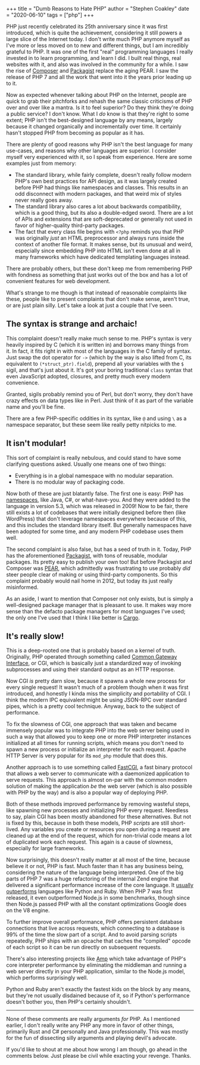 +++
title = "Dumb Reasons to Hate PHP"
author = "Stephen Coakley"
date = "2020-06-10"
tags = ["php"]
+++

PHP just recently celebrated its 25th anniversary since it was first introduced, which is quite the achievement, considering it still powers a large slice of the Internet today. I don't write much PHP anymore myself as I've more or less moved on to new and different things, but I am incredibly grateful to PHP. It was one of the first "real" programming languages I really invested in to learn programming, and learn I did. I built real things, real websites with it, and also was involved in the community for a while. I saw the rise of [Composer](https://getcomposer.org/) and [Packagist](https://packagist.org/) replace the aging PEAR. I saw the release of PHP 7 and all the work that went into it the years prior leading up to it.

Now as expected whenever talking about PHP on the Internet, people are quick to grab their pitchforks and rehash the same classic criticisms of PHP over and over like a mantra. Is it to feel superior? Do they think they're doing a public service? I don't know. What I _do_ know is that they're right to some extent; PHP isn't the best-designed language by any means, largely because it changed organically and incrementally over time. It certainly hasn't stopped PHP from becoming as popular as it has.

There are plenty of good reasons why PHP isn't the best language for many use-cases, and reasons why other languages are superior. I consider myself very experienced with it, so I speak from experience. Here are some examples just from memory:

- The standard library, while fairly complete, doesn't really follow modern PHP's own best practices for API design, as it was largely created before PHP had things like namespaces and classes. This results in an odd disconnect with modern packages, and that weird mix of styles never really goes away.
- The standard library also cares a lot about backwards compatibility, which is a good thing, but its also a double-edged sword. There are a lot of APIs and extensions that are soft-deprecated or generally not used in favor of higher-quality third-party packages.
- The fact that every class file begins with `<?php` reminds you that PHP was originally _just_ an HTML preprocessor and always runs inside the context of another file format. It makes sense, but its unusual and weird, especially since embedding PHP into HTML isn't even done at all in many frameworks which have dedicated templating languages instead.

There are probably others, but these don't keep me from remembering PHP with fondness as something that just works out of the box and has a lot of convenient features for web development.

What's strange to me though is that instead of reasonable complaints like these, people like to present complaints that don't make sense, aren't true, or are just plain silly. Let's take a look at just a couple that I've seen.

## The syntax is strange and archaic!

This complaint doesn't really make much sense to me. PHP's syntax is very heavily inspired by C (which it is written in) and borrows many things from it. In fact, it fits right in with most of the languages in the C family of syntax. Just swap the dot operator for `->` (which by the way is also lifted from C, its equivalent to `(*struct_ptr).field`), prepend all your variables with the `$` sigil, and that's just about it. It's got your boring traditional `class` syntax that even JavaScript adopted, closures, and pretty much every modern convenience.

Granted, sigils probably remind you of Perl, but don't worry, they don't have crazy effects on data types like in Perl. Just think of it as part of the variable name and you'll be fine.

There are a few PHP-specific oddities in its syntax, like `@` and using `\` as a namespace separator, but these seem like really petty nitpicks to me.

## It isn't modular!

This sort of complaint is really nebulous, and could stand to have some clarifying questions asked. Usually one means one of two things:

- Everything is in a global namespace with no modular separation.
- There is no modular way of packaging code.

Now both of these are just blatantly false. The first one is easy: PHP has [namespaces], like Java, C#, or what-have-you. And they were added to the language in version 5.3, which was released in 2009! Now to be fair, there still exists a lot of codebases that were initially designed before then (like WordPress) that don't leverage namespaces everywhere because of this, and this includes the standard library itself. But generally namespaces have been adopted for some time, and any modern PHP codebase uses them well.

The second complaint is also false, but has a seed of truth in it. Today, PHP has the aforementioned [Packagist], with tons of reusable, modular packages. Its pretty easy to publish your own too! But before Packagist and Composer was [PEAR], which admittedly was frustrating to use probably _did_ steer people clear of making or using third-party components. So this complaint probably would nail home in 2012, but today its just really misinformed.

As an aside, I want to mention that Composer not only exists, but is simply a well-designed package manager that is pleasant to use. It makes way more sense than the defacto package managers for most languages I've used; the only one I've used that I think I like better is [Cargo].

## It's really slow!

This is a deep-rooted one that is probably based on a kernel of truth. Originally, PHP operated through something called [Common Gateway Interface], or CGI, which is basically just a standardized way of invoking subprocesses and using their standard output as an HTTP response.

Now CGI _is_ pretty darn slow, because it spawns a whole new process for every single request! It wasn't much of a problem though when it was first introduced, and honestly I kinda miss the simplicity and portability of CGI. I think the modern IPC equivalent might be using JSON-RPC over standard pipes, which is a pretty cool technique. Anyway, back to the subject of performance.

To fix the slowness of CGI, one approach that was taken and became immensely popular was to integrate PHP into the web server being used in such a way that allowed you to keep one or more PHP interpreter instances initialized at all times for running scripts, which means you don't need to spawn a new process or initialize an interpreter for each request. Apache HTTP Server is very popular for its `mod_php` module that does this.

Another approach is to use something called [FastCGI], a fast binary protocol that allows a web server to communicate with a daemonized application to serve requests. This approach is almost on-par with the common modern solution of making the application _be_ the web server (which is also possible with PHP by the way) and is also a popular way of deploying PHP.

Both of these methods improved performance by removing wasteful steps, like spawning new processes and initializing PHP every request. Needless to say, plain CGI has been mostly abandoned for these alternatives. But not is fixed by this, because in both these models, PHP _scripts_ are still short-lived. Any variables you create or resources you open during a request are cleaned up at the end of the request, which for non-trivial code means a lot of duplicated work each request. This again is a cause of slowness, especially for large frameworks.

Now surprisingly, this doesn't really matter at all most of the time, because believe it or not, PHP is fast. Much faster than it has any business being, considering the nature of the language being interpreted. One of the big parts of PHP 7 was a huge refactoring of the internal Zend engine that delivered a significant performance increase of the core language. It [usually outperforms](https://benchmarksgame-team.pages.debian.net/benchmarksgame/fastest/php-python3.html) languages like Python and Ruby. When PHP 7 was first released, it even outperformed Node.js in some benchmarks, though since then Node.js passed PHP with all the constant optimizations Google does on the V8 engine.

To further improve overall performance, PHP offers persistent database connections that live across requests, which connecting to a database is 99% of the time the slow part of a script. And to avoid parsing scripts repeatedly, PHP ships with an opcache that caches the "compiled" opcode of each script so it can be run directly on subsequent requests.

There's also interesting projects like [Amp] which take advantage of PHP's core interpreter performance by eliminating the middleman and running a web server directly in your PHP application, similar to the Node.js model, which performs surprisingly well.

Python and Ruby aren't exactly the fastest kids on the block by any means, but they're not usually disdained because of it, so if Python's performance doesn't bother you, then PHP's certainly shouldn't.

---

None of these comments are really arguments _for_ PHP. As I mentioned earlier, I don't really write any PHP any more in favor of other things, primarily Rust and C# personally and Java professionally. This was mostly for the fun of dissecting silly arguments and playing devil's advocate.

If you'd like to shout at me about how wrong I am though, go ahead in the comments below. Just please be civil while exacting your revenge. Thanks.


[Amp]: https://amphp.org/
[Cargo]: https://doc.rust-lang.org/cargo/
[Common Gateway Interface]: https://en.wikipedia.org/wiki/Common_Gateway_Interface
[Composer]: https://getcomposer.org/
[FastCGI]: https://en.wikipedia.org/wiki/FastCGI
[namespaces]: https://www.php.net/manual/en/language.namespaces.php
[Packagist]: https://packagist.org/
[PEAR]: https://pear.php.net/
